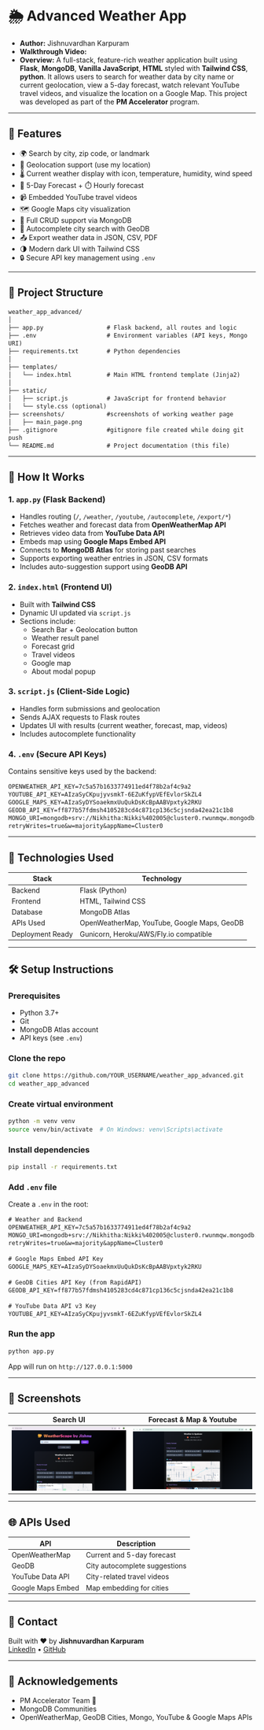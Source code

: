 
# 🌦️ Advanced Weather App

- **Author:** Jishnuvardhan Karpuram
- **Walkthrough Video:**
- **Overview:** A full-stack, feature-rich weather application built using **Flask**, **MongoDB**, **Vanilla JavaScript**, **HTML** styled with **Tailwind CSS**, **python**. It allows users to search for weather data by city name or current geolocation, view a 5-day forecast, watch relevant YouTube travel videos, and visualize the location on a Google Map. This project was developed as part of the **PM Accelerator** program.

---

## 🌟 Features

- 🌍 Search by city, zip code, or landmark
- 📍 Geolocation support (use my location)
- 🌡️ Current weather display with icon, temperature, humidity, wind speed
- 📆 5-Day Forecast + ⏱️ Hourly forecast
- 📹 Embedded YouTube travel videos
- 🗺️ Google Maps city visualization
- 🔄 Full CRUD support via MongoDB
- 🧠 Autocomplete city search with GeoDB
- 📤 Export weather data in JSON, CSV, PDF
- 🌗 Modern dark UI with Tailwind CSS
- 🔒 Secure API key management using `.env`

---

## 📂 Project Structure

```
weather_app_advanced/
│
├── app.py                  # Flask backend, all routes and logic
├── .env                    # Environment variables (API keys, Mongo URI)
├── requirements.txt        # Python dependencies
│
├── templates/
│   └── index.html          # Main HTML frontend template (Jinja2)
│
├── static/
│   ├── script.js           # JavaScript for frontend behavior
│   └── style.css (optional)
├── screenshots/            #screenshots of working weather page
│   ├── main_page.png
├── .gitignore              #gitignore file created while doing git push
└── README.md               # Project documentation (this file)
```

---

## 🚀 How It Works

### 1. `app.py` (Flask Backend)

- Handles routing (`/`, `/weather`, `/youtube`, `/autocomplete`, `/export/*`)
- Fetches weather and forecast data from **OpenWeatherMap API**
- Retrieves video data from **YouTube Data API**
- Embeds map using **Google Maps Embed API**
- Connects to **MongoDB Atlas** for storing past searches
- Supports exporting weather entries in JSON, CSV formats
- Includes auto-suggestion support using **GeoDB API**

### 2. `index.html` (Frontend UI)

- Built with **Tailwind CSS**
- Dynamic UI updated via `script.js`
- Sections include:
  - Search Bar + Geolocation button
  - Weather result panel
  - Forecast grid
  - Travel videos
  - Google map
  - About modal popup

### 3. `script.js` (Client-Side Logic)

- Handles form submissions and geolocation
- Sends AJAX requests to Flask routes
- Updates UI with results (current weather, forecast, map, videos)
- Includes autocomplete functionality

### 4. `.env` (Secure API Keys)

Contains sensitive keys used by the backend:

```
OPENWEATHER_API_KEY=7c5a57b1633774911ed4f78b2af4c9a2
YOUTUBE_API_KEY=AIzaSyCKpujyvsmkT-6EZuKfypVEfEvlorSkZL4
GOOGLE_MAPS_KEY=AIzaSyDYSoaekmxUuQukDsKcBpAABVpxtyk2RKU
GEODB_API_KEY=ff877b57fdmsh4105283cd4c871cp136c5cjsnda42ea21c1b8
MONGO_URI=mongodb+srv://Nikhitha:Nikki%402005@cluster0.rwunmqw.mongodb.net/weather_db?retryWrites=true&w=majority&appName=Cluster0

```

---

## 🧪 Technologies Used

| Stack            | Technology              |
|------------------|--------------------------|
| Backend          | Flask (Python)           |
| Frontend         | HTML, Tailwind CSS       |
| Database         | MongoDB Atlas            |
| APIs Used        | OpenWeatherMap, YouTube, Google Maps, GeoDB |
| Deployment Ready | Gunicorn, Heroku/AWS/Fly.io compatible |

---

## 🛠️ Setup Instructions

### Prerequisites
- Python 3.7+
- Git
- MongoDB Atlas account
- API keys (see `.env`)

### Clone the repo

```bash
git clone https://github.com/YOUR_USERNAME/weather_app_advanced.git
cd weather_app_advanced
```

### Create virtual environment

```bash
python -m venv venv
source venv/bin/activate  # On Windows: venv\Scripts\activate
```

### Install dependencies

```bash
pip install -r requirements.txt
```

### Add `.env` file

Create a `.env` in the root:

```env
# Weather and Backend
OPENWEATHER_API_KEY=7c5a57b1633774911ed4f78b2af4c9a2
MONGO_URI=mongodb+srv://Nikhitha:Nikki%402005@cluster0.rwunmqw.mongodb.net/weather_db?retryWrites=true&w=majority&appName=Cluster0

# Google Maps Embed API Key
GOOGLE_MAPS_KEY=AIzaSyDYSoaekmxUuQukDsKcBpAABVpxtyk2RKU

# GeoDB Cities API Key (from RapidAPI)
GEODB_API_KEY=ff877b57fdmsh4105283cd4c871cp136c5cjsnda42ea21c1b8

# YouTube Data API v3 Key
YOUTUBE_API_KEY=AIzaSyCKpujyvsmkT-6EZuKfypVEfEvlorSkZL4
```

### Run the app

```bash
python app.py
```

App will run on `http://127.0.0.1:5000`

---

## 📸 Screenshots

| Search UI | Forecast & Map & Youtube |
|-----------|----------------|
| ![search](screenshots/main_page.png) | ![forecast](screenshots/forecast_maps_yotube.png) |

---

## 🌐 APIs Used

| API              | Description                          |
|------------------|--------------------------------------|
| OpenWeatherMap   | Current and 5-day forecast           |
| GeoDB            | City autocomplete suggestions       |
| YouTube Data API | City-related travel videos          |
| Google Maps Embed| Map embedding for cities            |

---

## 📧 Contact

Built with ❤️ by **Jishnuvardhan Karpuram**  
[LinkedIn](www.linkedin.com/in/jishnuvardhan-karpuram) • [GitHub](https://github.com/jishnu6999/)

---

## 🧠 Acknowledgements

- PM Accelerator Team 🚀  
- MongoDB Communities  
- OpenWeatherMap, GeoDB Cities, Mongo, YouTube & Google Maps APIs
